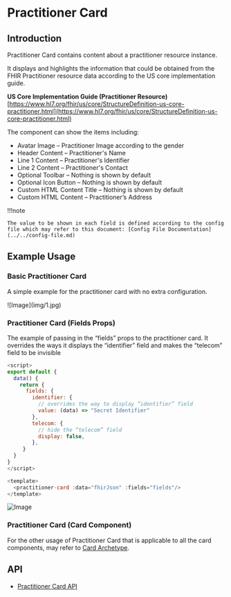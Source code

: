 # Practitioner Card

## Introduction

Practitioner Card contains content about a practitioner resource instance.

It displays and highlights the information that could be obtained from the FHIR Practitioner resource data according to the US core implementation guide.

**US Core Implementation Guide (Practitioner Resource)**<br/>
[https://www.hl7.org/fhir/us/core/StructureDefinition-us-core-practitioner.html](https://www.hl7.org/fhir/us/core/StructureDefinition-us-core-practitioner.html)

The component can show the items including:

- Avatar Image – Practitioner Image according to the gender
- Header Content – Practitioner's Name
- Line 1 Content – Practitioner's Identifier
- Line 2 Content – Practitioner's Contact
- Optional Toolbar – Nothing is shown by default
- Optional Icon Button – Nothing is shown by default
- Custom HTML Content Title – Nothing is shown by default
- Custom HTML Content – Practitioner’s Address

!!!note

    The value to be shown in each field is defined according to the config file which may refer to this document: [Config File Documentation](../../config-file.md)

## Example Usage

### Basic Practitioner Card

A simple example for the practitioner card with no extra configuration.

<script setup>
import praction from "./template/practitioner-card.vue"

// import "bootstrap/dist/css/bootstrap.min.css"
</script>

 <ClientOnly>
  <praction />
</ClientOnly>
![Image](img/1.jpg)

### Practitioner Card (Fields Props)

The example of passing in the “fields” props to the practitioner card. It overrides the ways it displays the “identifier” field and makes the “telecom” field to be invisible

```javascript linenums="1"
<script>
export default {
  data() {
    return {
      fields: {
        identifier: {
          // overrides the way to display “identifier” field
          value: (data) => "Secret Identifier"
        },
        telecom: {
          // hide the “telecom” field
          display: false,
        },
     }
  }
}
</script>

<template>
  <practitioner-card :data="fhirJson" :fields="fields"/>
</template>
```

![Image](img/2.jpg)

### Practitioner Card (Card Component)

For the other usage of Practitioner Card that is applicable to all the card components, may refer to [Card Archetype](../archetype-card/archetype-card.md).

## API

- [Practitioner Card API](../../components-api/practitioner-card.md)
